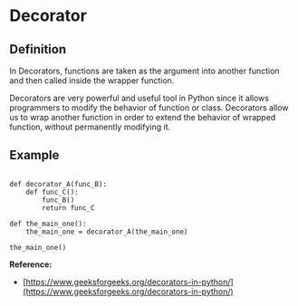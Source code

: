 # Decorator
## Definition
In Decorators, functions are taken as the argument into another function and then called inside the wrapper function.

Decorators are very powerful and useful tool in Python since it allows programmers to modify the behavior of function or class. Decorators allow us to wrap another function in order to extend the behavior of wrapped function, without permanently modifying it.


## Example

```

def decorator_A(func_B):
	def func_C():
		func_B()
		return func_C

def the_main_one():
	the_main_one = decorator_A(the_main_one)

the_main_one()
```

**Reference:**
- [https://www.geeksforgeeks.org/decorators-in-python/](https://www.geeksforgeeks.org/decorators-in-python/)